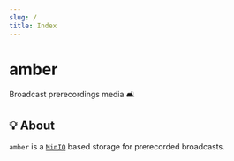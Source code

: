 ```yaml
---
slug: /
title: Index
---
```


# amber

Broadcast prerecordings media 🛋️

## 💡 About

`amber` is a [`MinIO`](https://min.io) based storage
for prerecorded broadcasts.
